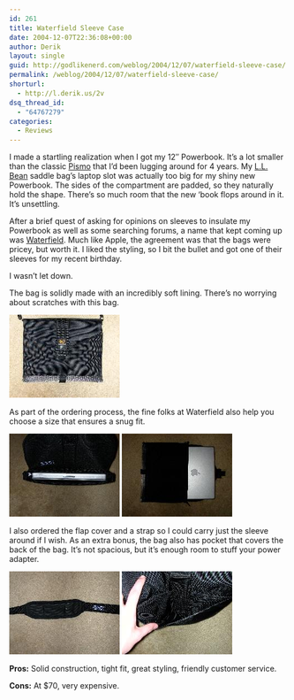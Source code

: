 ```yaml
---
id: 261
title: Waterfield Sleeve Case
date: 2004-12-07T22:36:08+00:00
author: Derik
layout: single
guid: http://godlikenerd.com/weblog/2004/12/07/waterfield-sleeve-case/
permalink: /weblog/2004/12/07/waterfield-sleeve-case/
shorturl:
  - http://l.derik.us/2v
dsq_thread_id:
  - "64767279"
categories:
  - Reviews
---
```

I made a startling realization when I got my 12&#8243; Powerbook. It&#8217;s a lot smaller than the classic [Pismo](http://www.apple-history.com/frames/body.php?page=gallery&model=pg3sfirewire) that I&#8217;d been lugging around for 4 years. My [L.L. Bean](http://www.llbean.com) saddle bag&#8217;s laptop slot was actually too big for my shiny new Powerbook. The sides of the compartment are padded, so they naturally hold the shape. There&#8217;s so much room that the new &#8216;book flops around in it. It&#8217;s unsettling.

After a brief quest of asking for opinions on sleeves to insulate my Powerbook as well as some searching forums, a name that kept coming up was [Waterfield](http://www.sfbags.com). Much like Apple, the agreement was that the bags were pricey, but worth it. I liked the styling, so I bit the bullet and got one of their sleeves for my recent birthday.

I wasn&#8217;t let down.

<!--more--> The bag is solidly made with an incredibly soft lining. There&#8217;s no worrying about scratches with this bag.

[![Overview](/images/thumb-DSCN0741.JPG)](/images/DSCN0741.JPG)

As part of the ordering process, the fine folks at Waterfield also help you choose a size that ensures a snug fit.

[![Snug Fit In](/images/thumb-DSCN0748.JPG)](/images/DSCN0748.JPG) [![Snug Fit Half In](/images/thumb-DSCN0747.JPG)](/images/DSCN0747.JPG)

I also ordered the flap cover and a strap so I could carry just the sleeve around if I wish. As an extra bonus, the bag also has pocket that covers the back of the bag. It&#8217;s not spacious, but it&#8217;s enough room to stuff your power adapter.

[![Strap](/images/thumb-DSCN0750.JPG)](/images/DSCN0750.JPG) [![Compartment](/images/thumb-DSCN0746.JPG)](/images/DSCN0746.JPG)

**Pros:** Solid construction, tight fit, great styling, friendly customer service.
  
**Cons:** At $70, very expensive.